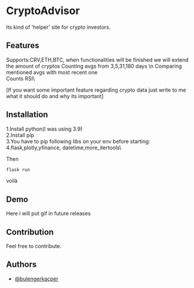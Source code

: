 # CryptoAdvisor

Its kind of 'helper' site for crypto investors.

## Features

Supports:CRV,ETH,BTC, when functionalities will be finished we will extend the amount of cryptos
Counting avgs from 3,5,31,180 days \n
Comparing mentioned avgs with most recent one \
Counts RSI\

[If you want some important feature regarding crypto data just write to me what it should do and why its important]



## Installation

1.Install python(I was using 3.9)\
2.Install pip\
3.You have to pip following libs on your env before starting:\
4.flask,plotly,yfinance, datetime,more_itertools\

Then
```bash
flask run
```
  voilà  
## Demo

Here i will put gif in future releases

## Contribution

Feel free to contribute.

## Authors

- [@bulengerkacper](https://www.github.com/bulengerkacper)

